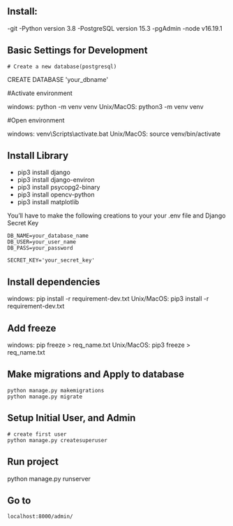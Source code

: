 ## Install:
-git
-Python version 3.8 
-PostgreSQL version 15.3
-pgAdmin
-node v16.19.1

## Basic Settings for Development

    # Create a new database(postgresql)

CREATE DATABASE 'your_dbname'

   #Activate environment

windows:    python -m venv venv
Unix/MacOS: python3 -m venv venv

   #Open environment

windows:    venv\Scripts\activate.bat
Unix/MacOS: source venv/bin/activate

## Install Library

- pip3 install django
- pip3 install django-environ
- pip3 install psycopg2-binary
- pip3 install opencv-python
- pip3 install matplotlib


You’ll have to make the following creations to your your .env file
and Django Secret Key

    DB_NAME=your_database_name
    DB_USER=your_user_name
    DB_PASS=your_password

    SECRET_KEY='your_secret_key'

## Install dependencies
   windows:   pip install -r requirement-dev.txt
   Unix/MacOS:   pip3 install -r requirement-dev.txt

## Add freeze
   
   windows:   pip freeze > req_name.txt
   Unix/MacOS:   pip3 freeze > req_name.txt


## Make migrations and Apply to database
    python manage.py makemigrations 
    python manage.py migrate
## Setup Initial User, and Admin

    # create first user
    python manage.py createsuperuser

## Run project

python manage.py runserver 

## Go to
    localhost:8000/admin/